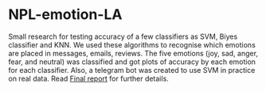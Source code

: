 # NPL-emotion-LA
Small research for testing accuracy of a few classifiers as SVM, Biyes classifier
and KNN. We used these algorithms to recognise which emotions are placed in messages, emails, reviews.
The five emotions (joy, sad, anger, fear, and neutral) was classified and got plots of accuracy by each emotion
for each classifier. Also, a telegram bot was created to use SVM in practice on real
data. Read [Final report](https://github.com/Ikonsty/NPL-emotion-LA/blob/main/Final_report.pdf) for further details.
